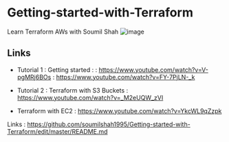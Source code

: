 # Getting-started-with-Terraform
Learn Terraform AWs with Soumil Shah
![image](https://user-images.githubusercontent.com/39345855/80279287-9c2e0980-86ca-11ea-8b11-628f9143e896.png)


## Links
* Tutorial 1 : Getting started :
             : https://www.youtube.com/watch?v=V-pgMRj6BOs
             : https://www.youtube.com/watch?v=FY-7PjLN-_k

* Tutorial 2 : Terraform with S3 Buckets : https://www.youtube.com/watch?v=_M2eUQW_zVI
* Terraform with EC2 : https://www.youtube.com/watch?v=YkcWL9qZzpk

Links : https://github.com/soumilshah1995/Getting-started-with-Terraform/edit/master/README.md
